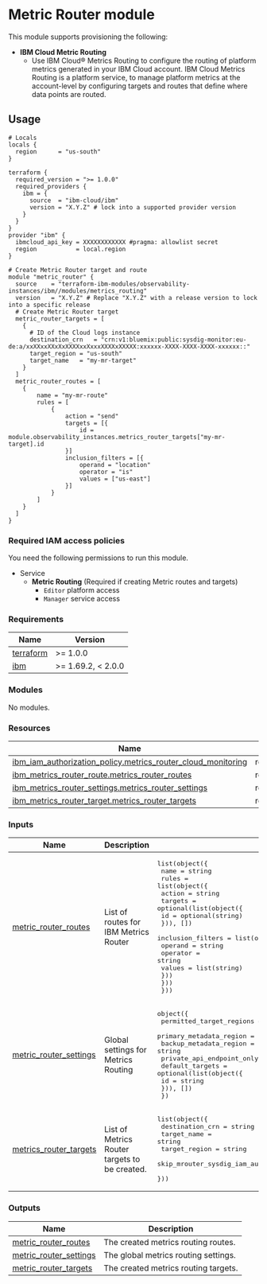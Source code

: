 # Metric Router module

This module supports provisioning the following:

* **IBM Cloud Metric Routing**
  * Use IBM Cloud® Metrics Routing to configure the routing of platform metrics generated in your IBM Cloud account. IBM Cloud Metrics Routing is a platform service, to manage platform metrics at the account-level by configuring targets and routes that define where data points are routed.

## Usage

```hcl
# Locals
locals {
  region      = "us-south"
}

terraform {
  required_version = ">= 1.0.0"
  required_providers {
    ibm = {
      source  = "ibm-cloud/ibm"
      version = "X.Y.Z" # lock into a supported provider version
    }
  }
}
provider "ibm" {
  ibmcloud_api_key = XXXXXXXXXXXX #pragma: allowlist secret
  region           = local.region
}

# Create Metric Router target and route
module "metric_router" {
  source    = "terraform-ibm-modules/observability-instances/ibm//modules/metrics_routing"
  version   = "X.Y.Z" # Replace "X.Y.Z" with a release version to lock into a specific release
  # Create Metric Router target
  metric_router_targets = [
    {
      # ID of the Cloud logs instance
      destination_crn   = "crn:v1:bluemix:public:sysdig-monitor:eu-de:a/xxXXxxXXxXxXXXXxxXxxxXXXXxXXXXX:xxxxxx-XXXX-XXXX-XXXX-xxxxxx::"
      target_region = "us-south"
      target_name   = "my-mr-target"
    }
  ]
  metric_router_routes = [
    {
        name = "my-mr-route"
        rules = [
            {
                action = "send"
                targets = [{
                    id = module.observability_instances.metrics_router_targets["my-mr-target].id
                }]
                inclusion_filters = [{
                    operand = "location"
                    operator = "is"
                    values = ["us-east"]
                }]
            }
        ]
    }
  ]
}
```

### Required IAM access policies

You need the following permissions to run this module.

- Service
    - **Metric Routing** (Required if creating Metric routes and targets)
        - `Editor` platform access
        - `Manager` service access

<!-- BEGINNING OF PRE-COMMIT-TERRAFORM DOCS HOOK -->
### Requirements

| Name | Version |
|------|---------|
| <a name="requirement_terraform"></a> [terraform](#requirement\_terraform) | >= 1.0.0 |
| <a name="requirement_ibm"></a> [ibm](#requirement\_ibm) | >= 1.69.2, < 2.0.0 |

### Modules

No modules.

### Resources

| Name | Type |
|------|------|
| [ibm_iam_authorization_policy.metrics_router_cloud_monitoring](https://registry.terraform.io/providers/ibm-cloud/ibm/latest/docs/resources/iam_authorization_policy) | resource |
| [ibm_metrics_router_route.metrics_router_routes](https://registry.terraform.io/providers/ibm-cloud/ibm/latest/docs/resources/metrics_router_route) | resource |
| [ibm_metrics_router_settings.metrics_router_settings](https://registry.terraform.io/providers/ibm-cloud/ibm/latest/docs/resources/metrics_router_settings) | resource |
| [ibm_metrics_router_target.metrics_router_targets](https://registry.terraform.io/providers/ibm-cloud/ibm/latest/docs/resources/metrics_router_target) | resource |

### Inputs

| Name | Description | Type | Default | Required |
|------|-------------|------|---------|:--------:|
| <a name="input_metric_router_routes"></a> [metric\_router\_routes](#input\_metric\_router\_routes) | List of routes for IBM Metrics Router | <pre>list(object({<br/>    name = string<br/>    rules = list(object({<br/>      action = string<br/>      targets = optional(list(object({<br/>        id = optional(string)<br/>      })), [])<br/>      inclusion_filters = list(object({<br/>        operand  = string<br/>        operator = string<br/>        values   = list(string)<br/>      }))<br/>    }))<br/>  }))</pre> | `[]` | no |
| <a name="input_metric_router_settings"></a> [metric\_router\_settings](#input\_metric\_router\_settings) | Global settings for Metrics Routing | <pre>object({<br/>    permitted_target_regions  = list(string)<br/>    primary_metadata_region   = string<br/>    backup_metadata_region    = string<br/>    private_api_endpoint_only = bool<br/>    default_targets = optional(list(object({<br/>      id = string<br/>    })), [])<br/>  })</pre> | `null` | no |
| <a name="input_metrics_router_targets"></a> [metrics\_router\_targets](#input\_metrics\_router\_targets) | List of Metrics Router targets to be created. | <pre>list(object({<br/>    destination_crn                     = string<br/>    target_name                         = string<br/>    target_region                       = string<br/>    skip_mrouter_sysdig_iam_auth_policy = optional(bool, false)<br/>  }))</pre> | `[]` | no |

### Outputs

| Name | Description |
|------|-------------|
| <a name="output_metric_router_routes"></a> [metric\_router\_routes](#output\_metric\_router\_routes) | The created metrics routing routes. |
| <a name="output_metric_router_settings"></a> [metric\_router\_settings](#output\_metric\_router\_settings) | The global metrics routing settings. |
| <a name="output_metric_router_targets"></a> [metric\_router\_targets](#output\_metric\_router\_targets) | The created metrics routing targets. |
<!-- END OF PRE-COMMIT-TERRAFORM DOCS HOOK -->
